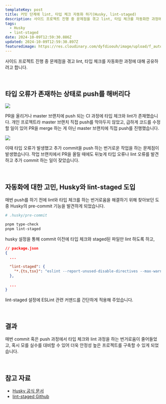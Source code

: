 ```yaml
---
templateKey: post
title: 커밋 단계에 lint, 타입 체크 자동화 하기(Husky, lint-staged)
description: 사이드 프로젝트 진행 중 문제점을 겪고 lint, 타입 체크를 자동화한 과정에 대해 공유하는 글 입니다.
tags:
  - Husky
  - lint-staged
date: 2024-10-09T12:59:30.886Z
updated: 2024-10-09T12:59:30.897Z
featuredimage: https://res.cloudinary.com/dyfdioouh/image/upload/f_auto,q_auto/c_auto,h_250,w_250/v1728478928/%EA%B7%B8%EB%A6%BC2_xatx1u.png
---
```

사이드 프로젝트 진행 중 문제점을 겪고 lint, 타입 체크를 자동화한 과정에 대해 공유하려고 합니다.

<br/>

## 타입 오류가 존재하는 상태로 push를 해버리다

![](https://res.cloudinary.com/dyfdioouh/image/upload/f_auto,q_auto/v1728478916/%EA%B7%B8%EB%A6%BC1_j8mpod.png)

PR을 올리거나 master 브랜치에 push 되는 CI 과정에 타입 체크와 lint가 존재했습니다. 개인 프로젝트라 master 브랜치 직접 push를 막아두지 않았고, 급하게 코드를 수정할 일이 있어 PR을 merge 하는 게 아닌 master 브랜치에 직접 push를 진행했습니다.

![](https://res.cloudinary.com/dyfdioouh/image/upload/f_auto,q_auto/v1728478928/%EA%B7%B8%EB%A6%BC2_xatx1u.png)

이때 타입 오류가 발생했고 추가 commit을 push 하는 번거로운 작업을 하는 문제점이 발생했습니다. 작업 브랜치에서 PR을 올릴 때에도 뒤늦게 타입 오류나 lint 오류를 발견하고 추가 commit 하는 일이 잦았습니다.

<br/>

## 자동화에 대한 고민, Husky와 lint-staged 도입

매번 push를 하기 전에 lint와 타입 체크를 하는 번거로움을 해결하기 위해 찾아보던 도중 Husky의 pre-commit 기능을 발견하게 되었습니다.

```bash
# .husky/pre-commit

pnpm type-check
pnpm lint-staged
```

husky 설정을 통해 commit 이전에 타입 체크와 staged된 파일만 lint 하도록 하고,

```json
// package.json
{
  ...
  
  "lint-staged": {
    "*.{ts,tsx}": "eslint --report-unused-disable-directives --max-warnings 0"
  },
  
  ...
}
```

lint-staged 설정에 ESLint 관련 커맨드를 간단하게 적용해 주었습니다.

<br/>

## 결과

매번 commit 혹은 push 과정에서 타입 체크와 lint 과정을 하는 번거로움이 줄어들었고, 혹시 모를 실수를 대비할 수 있어 더욱 안정성 높은 프로젝트를 구축할 수 있게 되었습니다.

<br/>

## 참고 자료

* [Husky 공식 문서](https://typicode.github.io/husky/)
* [lint-staged Github](https://github.com/lint-staged/lint-staged)